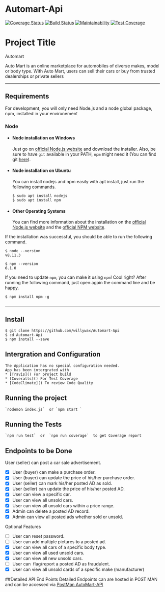 # Automart-Api
[![Coverage Status](https://coveralls.io/repos/github/willywax/Automart-Api/badge.svg?branch=develop)](https://coveralls.io/github/willywax/Automart-Api?branch=develop)
[![Build Status](https://travis-ci.org/willywax/Automart-Api.svg?branch=develop)](https://travis-ci.org/willywax/Automart-Api)
[![Maintainability](https://api.codeclimate.com/v1/badges/361a54a98974e89478c0/maintainability)](https://codeclimate.com/github/willywax/Automart-Api/maintainability)
[![Test Coverage](https://api.codeclimate.com/v1/badges/361a54a98974e89478c0/test_coverage)](https://codeclimate.com/github/willywax/Automart-Api/test_coverage)



# Project Title
Automart 

Auto Mart is an online marketplace for automobiles of diverse makes, model or body type. With
Auto Mart, users can sell their cars or buy from trusted dealerships or private sellers

---
## Requirements

For development, you will only need Node.js and a node global package, npm, installed in your environement

### Node
- #### Node installation on Windows

  Just go on [official Node.js website](https://nodejs.org/) and download the installer.
Also, be sure to have `git` available in your PATH, `npm` might need it (You can find git [here](https://git-scm.com/)).

- #### Node installation on Ubuntu

  You can install nodejs and npm easily with apt install, just run the following commands.

      $ sudo apt install nodejs
      $ sudo apt install npm

- #### Other Operating Systems
  You can find more information about the installation on the [official Node.js website](https://nodejs.org/) and the [official NPM website](https://npmjs.org/).

If the installation was successful, you should be able to run the following command.

    $ node --version
    v8.11.3

    $ npm --version
    6.1.0

If you need to update `npm`, you can make it using `npm`! Cool right? After running the following command, just open again the command line and be happy.

    $ npm install npm -g

###
---
## Install

    $ git clone https://github.com/willywax/Automart-Api
    $ cd Automart-Api
    $ npm install --save

## Intergration and Configuration
    The Application has no special configuration needed.
    App has been intergrated with 
    * [Travis]() For project build 
    * [Coveralls]() For Test Coverage 
    * [CodeClimate]() To review Code Quality

## Running the project
    `nodemon index.js`  or `npm start `

## Running the Tests   
    `npm run test`  or  `npm run coverage`  to get Coverage report 

## Endpoints to be Done 

User (seller) can post a car sale advertisement.
- [x] User (buyer) can make a purchase order.
- [x] User (buyer) can update the price of his/her purchase order.
- [x] User (seller) can mark his/her posted AD as sold.
- [x] User (seller) can update the price of his/her posted AD.
- [x] User can view a specific car.
- [x] User can view all unsold cars.
- [x] User can view all unsold cars within a price range.
- [x] Admin can delete a posted AD record.
- [x] Admin can view all posted ads whether sold or unsold.

Optional Features
- [ ] User can reset password.
- [ ] User can add multiple pictures to a posted ad.
- [x] User can view all cars of a specific body type.
- [x] User can view all used unsold cars.
- [x] User can view all new unsold cars.
- [ ] User can ​ flag/report​ a posted AD as fraudulent.
- [x] User can view all unsold cards of a specific make (manufacturer)

##Detailed API End Points 
Detailed Endpoints can are hosted in POST MAN and can be accessed via 
[PostMan AutoMart-API](https://documenter.getpostman.com/view/7765769/S1Zw6pkv?version=latest)


